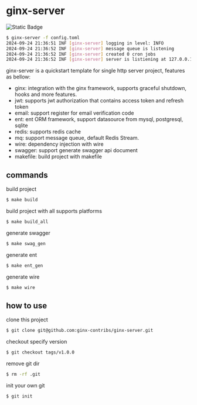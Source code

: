 # ginx-server

![Static Badge](https://img.shields.io/badge/go-1.23-blue)

```bash
$ ginx-server -f config.toml
2024-09-24 21:36:51 INF [ginx-server] logging in level: INFO
2024-09-24 21:36:52 INF [ginx-server] message queue is listening
2024-09-24 21:36:52 INF [ginx-server] created 0 cron jobs
2024-09-24 21:36:52 INF [ginx-server] server is listiening at 127.0.0.1:8080
```
ginx-server is a quickstart template for single http server project, features as bellow:

* ginx: integration with the ginx framework, supports graceful shutdown, hooks and more features.
* jwt: supports jwt authorization that contains access token and refresh token
* email: support register for email verification code
* ent: ent ORM framework, support datasource from mysql, postgresql, sqlite
* redis: supports redis cache
* mq: support message queue, default Redis Stream.
* wire: dependency injection with wire
* swagger: support generate swagger api document 
* makefile: build project with makefile


## commands

build project
```bash
$ make build
```
build project with all supports platforms
```bash
$ make build_all
```
generate swagger
```bash
$ make swag_gen
```
generate ent 
```bash
$ make ent_gen
```
generate wire
```bash
$ make wire
```

## how to use

clone this project
```bash
$ git clone git@github.com:ginx-contribs/ginx-server.git
```
checkout specify version
```bash
$ git checkout tags/v1.0.0
```
remove git dir
```bash
$ rm -rf .git
```
init your own git
```bash
$ git init
```